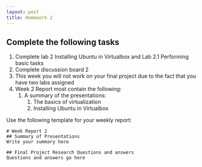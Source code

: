 ```yaml
---
layout: post
title: Homework 2
---
```

## Complete the following tasks
1. Complete lab 2 Installing Ubuntu in Virtualbox and Lab 2.1 Performing basic tasks
2. Complete discussion board 2
3. This week you will not work on your final project due to the fact that you have two labs assigned
4. Week 2 Report most contain the following:
   1. A summary of the presentations:
      1. The basics of virtualization
      2. Installing Ubuntu in Virtualbox

Use the following template for your weekly report:
```
# Week Report 2
## Summary of Presentations
Write your summary here

## Final Project Research Questions and answers
Questions and answers go here

```